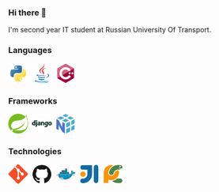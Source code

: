 ### Hi there 👋

I'm second year IT student at Russian University Of Transport. 

### Languages

<div>
  <img src="img/python.svg" title="Python" width="40" height="40"/>&nbsp;
  <img src="img/java.svg" title="Java" width="40" height="40"/>&nbsp;
  <img src="img/cplusplus.svg" title="C++" width="40" height="40"/>&nbsp;

</div>

### Frameworks

<div>
  <img src="img/spring.svg" title="Spring" width="40" height="40"/>&nbsp;
  <img src="img/django.svg" title="Django" width="40" height="40"/>&nbsp;
  <img src="img/numpy.svg" title="NumPy" width="40" height="40"/>&nbsp;
</div>

### Technologies

<div>
  <img src="img/git.svg" title="Git" width="40" height="40"/>&nbsp;
  <img src="img/github.svg" title="GitHub" width="40" height="40"/>&nbsp;
  <img src="img/docker.svg" title="Docker" width="40" height="40"/>&nbsp;
  <img src="img/intellij.svg" title="Intellij" width="40" height="40"/>&nbsp;
  <img src="img/pycharm.svg" title="PyCharm" width="40" height="40"/>&nbsp;
</div>
